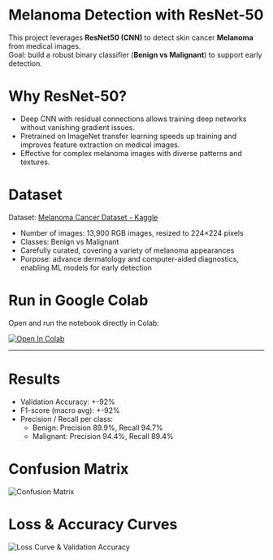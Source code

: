 # Melanoma Detection with ResNet-50 

This project leverages **ResNet50 (CNN)** to detect skin cancer **Melanoma** from medical images.  
Goal: build a robust binary classifier (**Benign vs Malignant**) to support early detection.

# Why ResNet-50?

- Deep CNN with residual connections allows training deep networks without vanishing gradient issues.  
- Pretrained on ImageNet transfer learning speeds up training and improves feature extraction on medical images.  
- Effective for complex melanoma images with diverse patterns and textures.

# Dataset

Dataset: [Melanoma Cancer Dataset - Kaggle](https://www.kaggle.com/datasets/bhaveshmittal/melanoma-cancer-dataset)

- Number of images: 13,900 RGB images, resized to 224×224 pixels  
- Classes: Benign vs Malignant  
- Carefully curated, covering a variety of melanoma appearances  
- Purpose: advance dermatology and computer-aided diagnostics, enabling ML models for early detection

# Run in Google Colab

Open and run the notebook directly in Colab:  

[![Open In Colab](https://colab.research.google.com/assets/colab-badge.svg)](https://colab.research.google.com/github/anindyawita/machine-learning/blob/main/melanoma-resnet50/melanoma_resnet50.ipynb)

---

# Results

- Validation Accuracy: +-92%  
- F1-score (macro avg): +-92%  
- Precision / Recall per class:
  - Benign: Precision 89.9%, Recall 94.7%  
  - Malignant: Precision 94.4%, Recall 89.4%  

# Confusion Matrix
![Confusion Matrix](results/confusion_matrix.png)

# Loss & Accuracy Curves
![Loss Curve & Validation Accuracy](results/loss_curve.png)  

